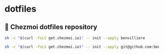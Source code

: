 # dotfiles

## 🏡 Chezmoi dotfiles repository

```sh
sh -c "$(curl -fsLS get.chezmoi.io)" -- init --apply benvilliere
```
```sh
sh -c "$(curl -fsLS get.chezmoi.io)" -- init --apply git@github.com:benvilliere/dotfiles.git
```
